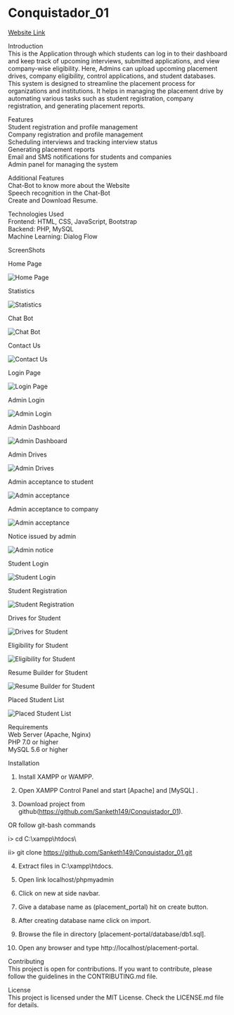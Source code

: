 # Conquistador_01


[Website Link](https://cbit-placements.000webhostapp.com/)  



Introduction  
This is the Application through which students can log in to their dashboard and keep track of
upcoming interviews, submitted applications, and view company-wise eligibility. Here, Admins can upload upcoming placement drives, company eligibility, control applications, and student databases.  
This system is designed to streamline the placement process for organizations and institutions. It helps in managing the placement drive by automating various tasks such as student registration, company registration, and generating placement reports.



Features  
Student registration and profile management  
Company registration and profile management  
Scheduling interviews and tracking interview status  
Generating placement reports  
Email and SMS notifications for students and companies  
Admin panel for managing the system  


Additional Features  
Chat-Bot to know more about the Website   
Speech recognition in the Chat-Bot  
Create and Download Resume.   


Technologies Used    
Frontend: HTML, CSS, JavaScript, Bootstrap  
Backend: PHP, MySQL  
Machine Learning: Dialog Flow  



ScreenShots

Home Page

![Home Page](Screenshots/Dashboard.png "Home Page")

Statistics

![Statistics](Screenshots/Statistics.png "Statistics")

Chat Bot

![Chat Bot](Screenshots/chatbot.png "Chat Bot")

Contact Us

![Contact Us](Screenshots/contactus.png "Contact Us")

Login Page

![Login Page](Screenshots/login.png "Login Page")

Admin Login

![Admin Login](Screenshots/adminlogin.png "adminlogin Page")

Admin Dashboard

![Admin Dashboard](Screenshots/admindash.png "Admin Dashboard")

Admin Drives

![Admin Drives](Screenshots/admindrives.png "Admin Drives")

Admin acceptance to student

![Admin acceptance](Screenshots/adminaccept.png "Admin acceptance")

Admin acceptance to company

![Admin acceptance](Screenshots/adminacceptfirm.png "Admin acceptance")

Notice issued by admin

![Admin notice](Screenshots/adminnotice.png "Admin notice")

Student Login

![Student Login](Screenshots/studentlogin.png "Student Dashboard")

Student Registration

![Student Registration](Screenshots/studentregister.png "Student Registration")

Drives for Student 

![Drives for Student](Screenshots/userdrives.png "Drives for Student")

Eligibility for Student

![Eligibility for Student](Screenshots/userelgi.png "Eligibility for Student")

Resume Builder for Student

![Resume Builder for Student](Screenshots/resume.png "Resume Builder for Student")

Placed Student List

![Placed Student List](Screenshots/placedstu.png "Placed Student List")


Requirements  
Web Server (Apache, Nginx)  
PHP 7.0 or higher  
MySQL 5.6 or higher  

Installation  
1. Install XAMPP or WAMPP.

2. Open XAMPP Control Panel and start [Apache] and [MySQL] .

3. Download project from github(https://github.com/Sanketh149/Conquistador_01).

OR follow git-bash commands

i> cd C:\\xampp\htdocs\

ii> git clone https://github.com/Sanketh149/Conquistador_01.git

4. Extract files in C:\xampp\htdocs.

5. Open link localhost/phpmyadmin

6. Click on new at side navbar.

7. Give a database name as (placement_portal) hit on create button.

8. After creating database name click on import.

9. Browse the file in directory [placement-portal/database/db1.sql].

10. Open any browser and type http://localhost/placement-portal.

Contributing  
This project is open for contributions. If you want to contribute, please follow the guidelines in the CONTRIBUTING.md file.

License  
This project is licensed under the MIT License. Check the LICENSE.md file for details.

